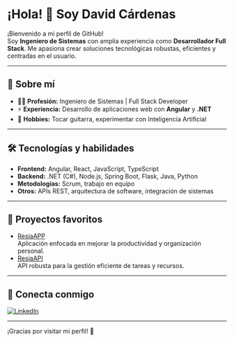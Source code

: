 # ¡Hola! 👋 Soy David Cárdenas

¡Bienvenido a mi perfil de GitHub!  
Soy **Ingeniero de Sistemas** con amplia experiencia como **Desarrollador Full Stack**. Me apasiona crear soluciones tecnológicas robustas, eficientes y centradas en el usuario.

---

## 🚀 Sobre mí

- 👨‍💻 **Profesión:** Ingeniero de Sistemas | Full Stack Developer  
- ⚡ **Experiencia:** Desarrollo de aplicaciones web con **Angular** y **.NET**  
- 🎸 **Hobbies:** Tocar guitarra, experimentar con Inteligencia Artificial

---

## 🛠️ Tecnologías y habilidades

- **Frontend:** Angular, React, JavaScript, TypeScript
- **Backend:** .NET (C#), Node.js, Spring Boot, Flask, Java, Python
- **Metodologías:** Scrum, trabajo en equipo
- **Otros:** APIs REST, arquitectura de software, integración de sistemas

---

## 🌟 Proyectos favoritos

- [ResiaAPP](https://github.com/cardenasp456/ResiaAPP)  
  Aplicación enfocada en mejorar la productividad y organización personal.
- [ResiaAPI](https://github.com/cardenasp456/ResiaAPI)  
  API robusta para la gestión eficiente de tareas y recursos.

---

## 🤝 Conecta conmigo

[![LinkedIn](https://img.shields.io/badge/-David%20Cárdenas%20Pérez-blue?style=flat-square&logo=Linkedin&logoColor=white&link=https://www.linkedin.com/in/david-cárdenas-pérez-830379200)](https://www.linkedin.com/in/david-cárdenas-pérez-830379200)

---

¡Gracias por visitar mi perfil! 🚀
